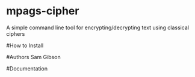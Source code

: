 # mpags-cipher
A simple command line tool for encrypting/decrypting text using classical ciphers

#How to Install

#Authors
Sam Gibson

#Documentation